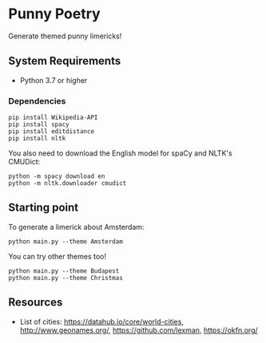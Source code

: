 # Punny Poetry
Generate themed punny limericks!

## System Requirements

- Python 3.7 or higher

### Dependencies
```
pip install Wikipedia-API
pip install spacy
pip install editdistance
pip install nltk
```
You also need to download the English model for spaCy and NLTK's CMUDict:
```
python -m spacy download en
python -m nltk.downloader cmudict
```

## Starting point

To generate a limerick about Amsterdam:
```
python main.py --theme Amsterdam 
```

You can try other themes too!
```
python main.py --theme Budapest
python main.py --theme Christmas
```

## Resources
- List of cities: https://datahub.io/core/world-cities, http://www.geonames.org/, https://github.com/lexman, https://okfn.org/
